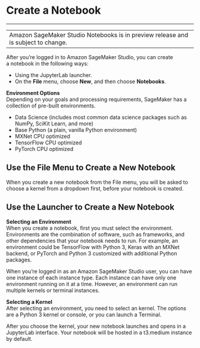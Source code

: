 # Create a Notebook<a name="notebooks-create-notebook"></a>


****  

|  | 
| --- |
| Amazon SageMaker Studio Notebooks is in preview release and is subject to change\. | 

 After you’re logged in to Amazon SageMaker Studio, you can create a notebook in the following ways: 
+ Using the JupyterLab launcher\. 
+ On the **File** menu, choose **New**, and then choose **Notebooks**\. 

**Environment Options**  
 Depending on your goals and processing requirements, SageMaker has a collection of pre\-built environments\.  
+ Data Science \(includes most common data science packages such as NumPy, SciKit Learn, and more\) 
+ Base Python \(a plain, vanilla Python environment\)  
+ MXNet CPU optimized 
+ TensorFlow CPU optimized 
+ PyTorch CPU optimized 

## Use the File Menu to Create a New Notebook<a name="notebooks-create-notebook-file-menu"></a>

 When you create a new notebook from the File menu, you will be asked to choose a kernel from a dropdown first, before your notebook is created\. 

## Use the Launcher to Create a New Notebook<a name="notebooks-create-notebook-launcher"></a>

**Selecting an Environment**  
When you create a notebook, first you must select the environment\. Environments are the combination of software, such as frameworks, and other dependencies that your notebook needs to run\. For example, an environment could be TensorFlow with Python 3, Keras with an MXNet backend, or PyTorch and Python 3 customized with additional Python packages\. 

 When you’re logged in as an Amazon SageMaker Studio user, you can have one instance of each instance type\. Each instance can have only one environment running on it at a time\. However, an environment can run multiple kernels or terminal instances\. 

**Selecting a Kernel**  
 After selecting an environment, you need to select an kernel\. The options are a Python 3 kernel or console, or you can launch a Terminal\.  

 After you choose the kernel, your new notebook launches and opens in a JupyterLab interface\. Your notebook will be hosted in a t3\.medium instance by default\.  